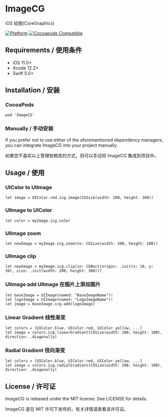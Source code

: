 # ImageCG

iOS 绘图(CoreGraphics)

[![Platform](https://img.shields.io/cocoapods/p/ImageCG.svg?style=flat)](https://github.com/ZuopanYao/ImageCG)
[![Cocoapods Compatible](https://img.shields.io/cocoapods/v/ImageCG.svg)](https://cocoapods.org/pods/ImageCG)

## Requirements / 使用条件

- iOS 11.0+  
- Xcode 12.2+
- Swift 5.0+


## Installation / 安装

### CocoaPods

```
pod 'ImageCG'
```

### Manually / 手动安装

If you prefer not to use either of the aforementioned dependency managers, you can integrate ImageCG into your project manually.

如果您不喜欢以上管理依赖库的方式，则可以手动将 ImageCG 集成到项目中。


## Usage / 使用

### UIColor to UIImage

```
let image = UIColor.red.icg.image(CGSize(width: 200, height: 100))
```

### UIImage to UIColor

```
let color = myImage.icg.color
```

### UIImage zoom

```
let newImage = myImage.icg.zoom(to: CGSize(width: 200, height: 100))
```

### UIImage clip

```
let newImage = myImage.icg.clip(in: CGRect(origin: .init(x: 10, y: 30), size: .init(width: 200, height: 300)))
```

###  UIImage add UIImage 在图片上添加图片

```
let baseImage = UIImage(named: "BaseImageName")!
let logoImage = UIImage(named: "LogoImageName")!
let image = baseImage.icg.add(logoImage)
```

### Linear Gradient 线性渐变

```
let colors = [UIColor.blue, UIColor.red, UIColor.yellow, ...]
let image = colors.icg.linearGradient(CGSize(width: 200, height: 100), 
direction: .diagonally)
```

### Radial Gradient 径向渐变

```
let colors = [UIColor.blue, UIColor.red, UIColor.yellow, ...]
let image = colors.icg.radialGradient(CGSize(width: 200, height: 100), 
direction: .diagonally)
```

## License / 许可证

ImageCG is released under the MIT license. See LICENSE for details.

ImageCG 是在 MIT 许可下发布的，有关详情请查看该许可证。